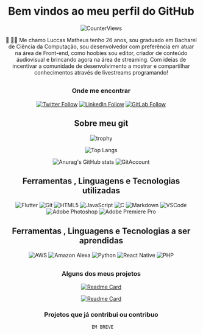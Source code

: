 <div align= 'center'>

# Bem vindos ao meu perfil do GitHub
 
 ![CounterViews](https://komarev.com/ghpvc/?username=luccasmcarvalho&label=Total_de_visualizações&color=1caf0c&style=for-the-badge)



👋 👨‍💻 Me chamo Luccas Matheus tenho 26 anos, sou graduado em Bacharel de Ciência da Computação, sou desenvolvedor com preferência em atuar na área de Front-end, como hoobies sou editor, criador de conteúdo áudiovisual e brincando agora na área de streaming. Com ideias de incentivar a comunidade de desenvolvimento a mostrar e compartilhar conhecimentos através de livestreams programando!
</br>

##

### Onde me encontrar

 [![Twitter Follow](https://img.shields.io/badge/Twitter-%40luccasmcarvalho-blue?style=for-the-badge&logo=twitter)](https://twitter.com/luccasmcarvalho)
 [![LinkedIn Follow](https://img.shields.io/badge/LinkedIn-Luccas%20Matheus-blue?style=for-the-badge&logo=LinkedIn)](https://www.linkedin.com/in/luccasmatheus/)
 [![GitLab Follow](https://img.shields.io/badge/Gitlab-%40luccasmcarvalho-orange?style=for-the-badge&logo=gitlab)](https://www.gitlab.com/luccasmcarvalho/)


##

## Sobre meu git 


  ![trophy](https://github-profile-trophy.vercel.app/?username=luccasmcarvalho&theme=gitdimmed&no-bg=true&no-frame=true&column=4)
 

 
 ![Top Langs](https://github-readme-stats.vercel.app/api/top-langs/?username=luccasmcarvalho&theme=dark)
 
 ![Anurag's GitHub stats](https://github-readme-stats.vercel.app/api?username=luccasmcarvalho&show_icons=true&count_private=true&theme=dark&include_all_commits=true)  ![GitAccount](https://github-readme-streak-stats.herokuapp.com/?user=luccasmcarvalho&theme=dark)
 



##

## Ferramentas , Linguagens e Tecnologias utilizadas

 
 ![Flutter](https://img.shields.io/static/v1?label=&message=Flutter&?style=for-the-badge&logo=flutter&color=black)
 ![Git](https://img.shields.io/static/v1?label=&message=GIT&?style=for-the-badge&logo=git&color=black)
 ![HTML5](https://img.shields.io/static/v1?label=&message=HTML5&?style=for-the-badge&logo=Html5&color=black)
 ![JavaScript](https://img.shields.io/static/v1?label=&message=Javascript&?style=for-the-badge&logo=javascript&color=black)
 ![C](https://img.shields.io/static/v1?label=&message=C&?style=for-the-badge&logo=c&color=black)
 ![Markdown](https://img.shields.io/static/v1?label=&message=Markdown&?style=for-the-badge&logo=markdown&color=black)
 ![VSCode](https://img.shields.io/static/v1?label=&message=Visual%20Studio%20Code&?style=for-the-badge&logo=visualstudiocode&color=black)
 ![Adobe Photoshop](https://img.shields.io/static/v1?label=&message=Adobe%20Photoshop&?style=for-the-badge&logo=adobephotoshop&color=black)
 ![Adobe Premiere Pro](https://img.shields.io/static/v1?label=&message=Adobe%20Premiere%20Pro&?style=for-the-badge&logo=adobepremierepro&color=black)
  




## Ferramentas , Linguagens e Tecnologias a ser aprendidas


![AWS](https://img.shields.io/static/v1?label=&message=Amazon%20Web%20Service%20(AWS)&?style=for-the-badge&logo=AmazonAWS&color=black)
![Amazon Alexa](https://img.shields.io/static/v1?label=&message=Amazon%20Alexa&?style=for-the-badge&logo=AmazonAlexa&color=black)
![Python](https://img.shields.io/static/v1?label=&message=Python&?style=for-the-badge&logo=python&color=black)
![React Native](https://img.shields.io/static/v1?label=&message=React%20Native&?style=for-the-badge&logo=react&color=black)
![PHP](https://img.shields.io/static/v1?label=&message=PHP&?style=for-the-badge&logo=php&color=black)


##


### Alguns dos meus projetos

 
 [![Readme Card](https://github-readme-stats.vercel.app/api/pin/?username=luccasmcarvalho&repo=Bot_Discord_JS&theme=dark)](https://github.com/luccasmcarvalho/Bot_Discord_JS)
 
 [![Readme Card](https://github-readme-stats.vercel.app/api/pin/?username=luccasmcarvalho&repo=app-switch-theme-flutter&theme=dark)](https://github.com/luccasmcarvalho/app-switch-theme-flutter)

### Projetos que já contribui ou contribuo 
 
       EM BREVE  

 </div>

